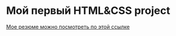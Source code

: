 # Мой первый HTML&CSS project

[Мое резюме можно посмотреть по этой ссылке](https://bogagree.github.io/VM-HTML_CSS_project/)

<!-- CV project from https://www.youtube.com/c/VladilenMinin -->
